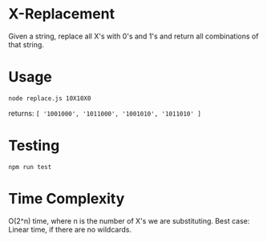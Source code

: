 X-Replacement
========

Given a string, replace all X's with 0's and 1's and return all combinations of that string.

Usage
========

`node replace.js 10X10X0`

returns:
`[ '1001000', '1011000', '1001010', '1011010' ]`

Testing
========

`npm run test`


Time Complexity
========

O(2^n) time, where n is the number of X's we are substituting. Best case: Linear time, if there are no wildcards.
